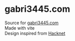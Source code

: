 # gabri3445.com

Source for [gabri3445.com](https://gabri3445.com)\
Made with vite\
Design inspired from [Hacknet](https://hacknet-os.com/)
